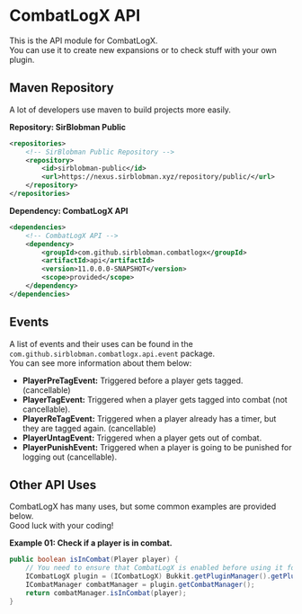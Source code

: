 # CombatLogX API
This is the API module for CombatLogX.  
You can use it to create new expansions or to check stuff with your own plugin.

## Maven Repository
A lot of developers use maven to build projects more easily.

**Repository: SirBlobman Public**
```xml
<repositories>
    <!-- SirBlobman Public Repository -->
    <repository>
        <id>sirblobman-public</id>
        <url>https://nexus.sirblobman.xyz/repository/public/</url>
    </repository>
</repositories>
```

**Dependency: CombatLogX API**
```xml
<dependencies>
    <!-- CombatLogX API -->
    <dependency>
        <groupId>com.github.sirblobman.combatlogx</groupId>
        <artifactId>api</artifactId>
        <version>11.0.0.0-SNAPSHOT</version>
        <scope>provided</scope>
    </dependency>
</dependencies>
```

## Events
A list of events and their uses can be found in the `com.github.sirblobman.combatlogx.api.event` package.  
You can see more information about them below:
- **PlayerPreTagEvent:** Triggered before a player gets tagged. (cancellable)
- **PlayerTagEvent:** Triggered when a player gets tagged into combat (not cancellable).
- **PlayerReTagEvent:** Triggered when a player already has a timer, but they are tagged again. (cancellable)
- **PlayerUntagEvent:** Triggered when a player gets out of combat.
- **PlayerPunishEvent:** Triggered when a player is going to be punished for logging out (cancellable).

## Other API Uses
CombatLogX has many uses, but some common examples are provided below.  
Good luck with your coding!

**Example 01: Check if a player is in combat.**
```java
public boolean isInCombat(Player player) {
    // You need to ensure that CombatLogX is enabled before using it for anything.
    ICombatLogX plugin = (ICombatLogX) Bukkit.getPluginManager().getPlugin("CombatLogX");
    ICombatManager combatManager = plugin.getCombatManager();
    return combatManager.isInCombat(player);
}
```
